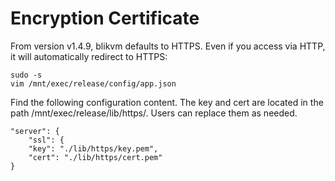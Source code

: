 # Encryption Certificate
From version v1.4.9, blikvm defaults to HTTPS. Even if you access via HTTP, it will automatically redirect to HTTPS:
```
sudo -s
vim /mnt/exec/release/config/app.json
```
Find the following configuration content. The key and cert are located in the path /mnt/exec/release/lib/https/. Users can replace them as needed.
```
"server": {
    "ssl": {
    "key": "./lib/https/key.pem",
    "cert": "./lib/https/cert.pem"
}
```
